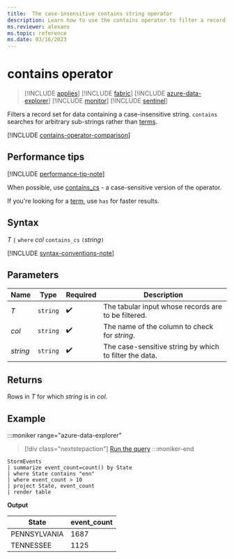 ```yaml
---
title:  The case-insensitive contains string operator
description: Learn how to use the contains operator to filter a record set for data containing a case-insensitive string.
ms.reviewer: alexans
ms.topic: reference
ms.date: 03/16/2023
---
```

# contains operator

> [!INCLUDE [applies](../includes/applies-to-version/applies.md)] [!INCLUDE [fabric](../includes/applies-to-version/fabric.md)] [!INCLUDE [azure-data-explorer](../includes/applies-to-version/azure-data-explorer.md)] [!INCLUDE [monitor](../includes/applies-to-version/monitor.md)] [!INCLUDE [sentinel](../includes/applies-to-version/sentinel.md)]

Filters a record set for data containing a case-insensitive string. `contains` searches for arbitrary sub-strings rather than [terms](datatypes-string-operators.md#what-is-a-term).

[!INCLUDE [contains-operator-comparison](../includes/contains-operator-comparison.md)]

## Performance tips

[!INCLUDE [performance-tip-note](../includes/performance-tip-note.md)]

When possible, use [contains_cs](contains-cs-operator.md) - a case-sensitive version of the operator.

If you're looking for a [term](datatypes-string-operators.md#what-is-a-term), use `has` for faster results.

## Syntax

*T* `|` `where` *col* `contains_cs` `(`*string*`)`

[!INCLUDE [syntax-conventions-note](../includes/syntax-conventions-note.md)]

## Parameters

| Name | Type | Required | Description |
|--|--|--|--|
| *T* | `string` |  :heavy_check_mark: | The tabular input whose records are to be filtered. |
| *col* | `string` |  :heavy_check_mark: | The name of the column to check for *string*. |
| *string* | `string` |  :heavy_check_mark: | The case-sensitive string by which to filter the data. |

## Returns

Rows in *T* for which *string* is in *col*.

## Example

:::moniker range="azure-data-explorer"
> [!div class="nextstepaction"]
> <a href="https://dataexplorer.azure.com/clusters/help/databases/Samples?query=H4sIAAAAAAAAAwsuyS/KdS1LzSsp5qpRKC7NzU0syqxKVUgFCcUn55fmldiCSQ1NhaRKheCSxJJUoMLyjNSiVAhPITk/ryQxM69YQSk1L08JLolkgoKdgqEBUKKgKD8rNbkEok8HWQVQsig1LyW1SKEkMSknFQCgPhGflgAAAA==" target="_blank">Run the query</a>
:::moniker-end

```kusto
StormEvents
| summarize event_count=count() by State
| where State contains "enn"
| where event_count > 10
| project State, event_count
| render table
```

**Output**

|State|event_count|
|-----|-----------|
|PENNSYLVANIA|1687|
|TENNESSEE|1125|
